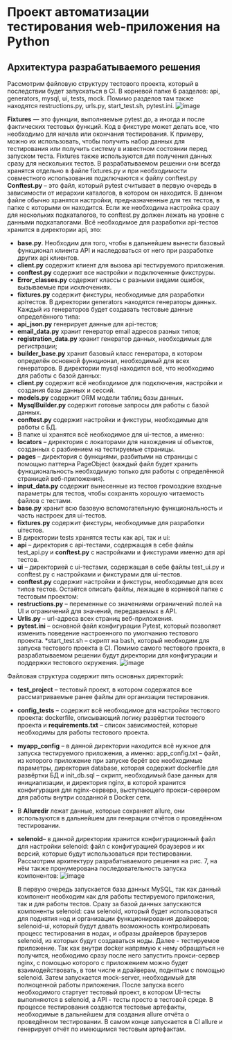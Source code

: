 # Проект автоматизации тестирования web-приложения на Python

## Архитектура разрабатываемого решения
Рассмотрим файловую структуру тестового проекта, который в последствии будет запускаться в CI. 
В корневой папке 6 разделов: api, generators, mysql, ui, tests, mock. 
Помимо разделов там также находятся restructions.py, urls.py, start_test.sh, pytest.ini.
![image](https://user-images.githubusercontent.com/71196699/227583430-01c20a75-81ce-4d13-b9d1-52f755442245.png)

**Fixtures** — это функции, выполняемые pytest до, а иногда и после
фактических тестовых функций. Код в фикстуре может делать все, что
необходимо для начала или окончания тестирования. К примеру, можно их
использовать, чтобы получить набор данных для тестирования или получить
систему в известном состоянии перед запуском теста. Fixtures также
используются для получения данных сразу для нескольких тестов. В
разрабатываемом решении они всегда хранятся отдельно в файле fixtures.py и
при необходимости совместного использования подключаются к файлу
conftest.py
**Conftest.py** – это файл, который pytest считывает в первую очередь в
зависимости от иерархии каталогов, в котором он находится. В данном
файле обычно хранятся настройки, предназначенные для тех тестов, в папке с
которыми он находится. Если же необходима настройка сразу для нескольких
подкаталогов, то conftest.py должен лежать на уровне с данными
подкаталогами.
Всё необходимое для разработки api-тестов хранится в директории api,
это:
* **base.py**. Необходим для того, чтобы в дальнейшем вынести базовый
функционал клиента API и наследоваться от него при разработке других api
клиентов.
* **client.py** содержит клиент для вызова api тестируемого приложения.
* **conftest.py** содержит все настройки и подключенные фикструры.
* **Error_classes.py** содержит классы с разными видами ошибок,
вызываемые при исключениях.
* **fixtures.py** содержит фикстуры, необходимые для разработки apiтестов.
В директории generators находятся генераторы данных. Каждый из
генераторов будет создавать тестовые данные определённого типа:
* **api_json.py** генерирует данные для api-тестов;
* **email_data.py** хранит генератор email адресов разных типов;
* **registration_data.py** хранит генератор данных, необходимых для
регистрации;
* **builder_base.py** хранит базовый класс генератора, в котором
определён основной функционал, необходимый для всех генераторов.
В директории mysql находится всё, что необходимо для работы с базой
данных:
* **client.py** содержит всё необходимое для подключения, настройки и
создания базы данных и сессий.
* **models.py** содержит ORM модели таблиц базы данных.
* **MysqlBuilder.py** содержит готовые запросы для работы с базой
данных.
* **conftest.py** содержит настройки и фикстуры, необходимые для
работы с БД.
* В папке ui хранятся всё необходимое для ui-тестов, а именно:
* **locators** – директория с локаторами для нахождения ui объектов,
созданных с разбиением на тестируемые страницы.
* **pages** – директория с функциями, разбитыми на страницы с
помощью паттерна PageObject (каждый файл будет хранить функциональность
необходимую только для работы с определённой страницей веб-приложения).
* **input_data.py** содержит вынесенные из тестов громоздкие входные
параметры для тестов, чтобы сохранять хорошую читаемость файлов с тестами.
* **base.py** хранит всю базовую вспомогательную функциональность и
часть настроек для ui-тестов.
* **fixtures.py** содержит фикстуры, необходимые для разработки uiтестов.
* В директории tests хранятся тесты как api, так и ui:
* **api** – директория с api-тестами, содержащая в себе файлы test_api.py
и **conftest.py** с настройками и фикстурами именно для api тестов.
* **ui** – директорией с ui-тестами, содержащая в себе файлы test_ui.py и
conftest.py с настройками и фикстурами для ui-тестов.
* **сonftest.py** содержит настройки и фикстуры, необходимые для всех
типов тестов.
Остаётся описать файлы, лежащие в корневой папке с тестовым
проектом:
* **restructions.py** – переменные со значениями ограничений полей на UI и
ограничений для значений, передаваемых в API.
* **Urlis.py** – url-адреса всех страниц веб-приложения.
* **pytest.ini** – основной файл конфигурации Pytest, который позволяет
изменить поведение настроенного по умолчанию тестового проекта.
*start_test.sh – скрипт на bash, который необходим для запуска тестового
проекта в CI.
Помимо самого тестового проекта, в разрабатываемом решении будут
директории для конфигурации и поддержки тестового окружения.
![image](https://user-images.githubusercontent.com/71196699/227583358-437bed11-9979-4ddd-8bd8-3af4d2023204.png)

Файловая структура содержит пять основных директорий:
* **test_project** – тестовый проект, в котором содержатся все
рассматриваемые ранее файлы для организации тестирования.
* **config_tests** – содержит всё необходимое для настройки тестового
проекта: dockerfile, описывающий логику развёртки тестового проекта и
**requirements.txt** – список зависимостей, которые необходимы для работы
тестового проекта.
* **myapp_config** – в данной директории находится всё нужное для
запуска тестируемого приложения, а именно: app_config.txt – файл, из которого
приложение при запуске берёт все необходимые параметры, директория
database, которая содержит dockerfile для развёртки БД и init_db.sql – скрипт,
необходимый базе данных для инициализации, и директория nginx, в которой
хранится конфигурация для nginx-сервера, выступающего прокси-сервером для
работы внутри созданной в Docker сети.
* В **Alluredir** лежат данные, которые сохраняет allure, они
используются в дальнейшем для генерации отчётов о проведённом
тестировании.
* **selenoid**– в данной директории хранится конфигурационный файл
для настройки selenoid: файл с конфигурацией браузеров и их версий, которые
будут использоваться при тестировании.
Рассмотрим архитектуру разрабатываемого решения на рис. 7, на нём
также пронумерована последовательность запуска компонентов:
![image](https://user-images.githubusercontent.com/71196699/227583304-4dc88510-cd64-49ac-b528-a4a75eacf9ba.png)
  
  В первую очередь запускается база данных MySQL, так как данный
компонент необходим как для работы тестируемого приложения, так и для
работы тестов. Сразу за базой данных запускаются компоненты selenoid: сам
selenoid, который будет использоваться для поднятия нод и организации
функционирования драйверов; selenoid-ui, который будут давать возможность
контролировать процесс тестирования в нодах, и образы драйверов браузеров
selenoid, из которых будут создаваться ноды. Далее - тестируемое приложение.
Так как внутри docker напрямую к нему обращаться не получится, необходимо
сразу после него запустить прокси-сервер nginx, с помощью которого с
приложением можно будет взаимодействовать, в том числе и драйверам,
поднятым с помощью selenoid. Затем запускается mock-server, необходимый
для полноценной работы приложения. После запуска всего необходимого
стартует тестовый проект, в котором UI-тесты выполняются в selenoid, а API -
тесты просто в тестовой среде. В процессе тестирования создаются тестовые
артефакты, необходимые в дальнейшем для создания allure отчёта о
проведённом тестировании. В самом конце запускается в CI allure и генерирует
отчёт по имеющимся тестовым артефактам. 
